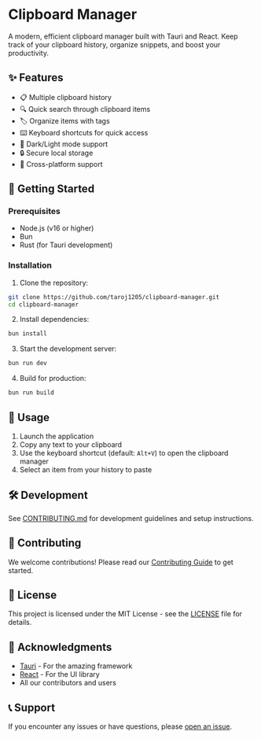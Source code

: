 # Clipboard Manager

A modern, efficient clipboard manager built with Tauri and React. Keep track of your clipboard history, organize snippets, and boost your productivity.

## ✨ Features

- 📋 Multiple clipboard history
- 🔍 Quick search through clipboard items
- 🏷️ Organize items with tags
- ⌨️ Keyboard shortcuts for quick access
- 🌙 Dark/Light mode support
- 🔒 Secure local storage
- 🚀 Cross-platform support

## 🚀 Getting Started

### Prerequisites

- Node.js (v16 or higher)
- Bun
- Rust (for Tauri development)

### Installation

1. Clone the repository:

```bash
git clone https://github.com/taroj1205/clipboard-manager.git
cd clipboard-manager
```

2. Install dependencies:

```bash
bun install
```

3. Start the development server:

```bash
bun run dev
```

4. Build for production:

```bash
bun run build
```

## 🎯 Usage

1. Launch the application
2. Copy any text to your clipboard
3. Use the keyboard shortcut (default: `Alt+V`) to open the clipboard manager
4. Select an item from your history to paste

## 🛠️ Development

See [CONTRIBUTING.md](CONTRIBUTING.md) for development guidelines and setup instructions.

## 🤝 Contributing

We welcome contributions! Please read our [Contributing Guide](CONTRIBUTING.md) to get started.

## 📝 License

This project is licensed under the MIT License - see the [LICENSE](LICENSE) file for details.

## 🙏 Acknowledgments

- [Tauri](https://tauri.app/) - For the amazing framework
- [React](https://reactjs.org/) - For the UI library
- All our contributors and users

## 📞 Support

If you encounter any issues or have questions, please [open an issue](https://github.com/taroj1205/clipboard-manager/issues).
